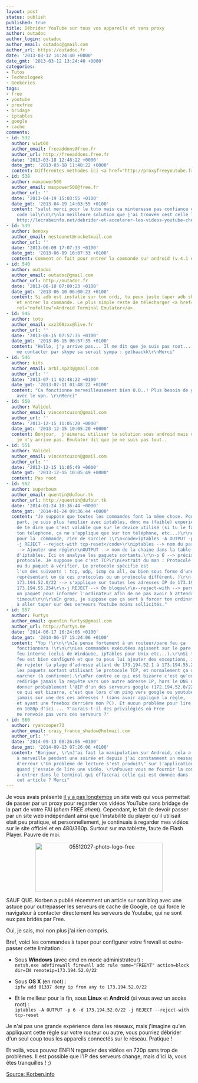```yaml
---
layout: post
status: publish
published: true
title: Débrider YouTube sur tous vos appareils et sans proxy
author: outadoc
author_login: outadoc
author_email: outadoc@gmail.com
author_url: https://outadoc.fr
date: '2013-03-12 14:24:40 +0000'
date_gmt: '2013-03-12 13:24:40 +0000'
categories:
- Tutos
- Technologeek
- Geekeries
tags:
- free
- youtube
- proxfree
- bridage
- iptables
- google
- cache
comments:
- id: 532
  author: wiwi60
  author_email: freeaddons@free.fr
  author_url: http://freeaddons.free.fr
  date: '2013-03-18 12:48:22 +0000'
  date_gmt: '2013-03-18 11:48:22 +0000'
  content: Differentes methodes ici <a href="http://proxyfreeyoutube.free.fr" rel="nofollow">proxyfreeyoutube</a>
- id: 538
  author: maxpower500
  author_email: maxpower500@free.fr
  author_url: ''
  date: '2013-04-19 15:03:55 +0100'
  date_gmt: '2013-04-19 14:03:55 +0100'
  content: "salut merci pour le tuto mais ca minteresse pas confiance ces lignes de
    code lol\r\n\r\nla meilleure solution que j'ai trouvée cest celle la :
    http://lecrabeinfo.net/debrider-et-accelerer-les-videos-youtube-chez-free-la-solution.html"
- id: 539
  author: benoxy
  author_email: nestounet@rocketmail.com
  author_url: ''
  date: '2013-06-09 17:07:33 +0100'
  date_gmt: '2013-06-09 16:07:33 +0100'
  content: Comment on fait pour entrer la commande sur android (v.4.1 et rooter)
- id: 540
  author: outadoc
  author_email: outadoc@gmail.com
  author_url: http://outadoc.fr
  date: '2013-06-10 07:00:23 +0100'
  date_gmt: '2013-06-10 06:00:23 +0100'
  content: Si adb est installé sur ton ordi, tu peux juste taper adb shell
    et entrer la commande. Le plus simple reste de télécharger <a href="https://play.google.com/store/apps/details?id=jackpal.androidterm&hl=fr"
    rel="nofollow">Android Terminal Emulator</a>.
- id: 545
  author: toto
  author_email: xxz360zxx@live.fr
  author_url: ''
  date: '2013-06-15 07:57:35 +0100'
  date_gmt: '2013-06-15 06:57:35 +0100'
  content: "Hello, j'y arrive pas... Il me dit que je suis pas root....\r\nSi tu peut
    me contacter par skype sa serait sympa : getbaackk\r\nMerci"
- id: 546
  author: kits
  author_email: arbi.sp23@gmail.com
  author_url: ''
  date: '2013-07-11 02:48:22 +0100'
  date_gmt: '2013-07-11 01:48:22 +0100'
  content: "Ca fonctionne merveilleusement bien O.O..! Plus besoin de galérer
    avec le vpn. \r\nMerci"
- id: 550
  author: Validol
  author_email: vincentcuzon@gmail.com
  author_url: ''
  date: '2013-12-15 11:05:20 +0000'
  date_gmt: '2013-12-15 10:05:20 +0000'
  content: Bonjour,  j'aimerai utiliser ta solution sous android mais même rooté
    je n'y arrive pas. Emulator dit que je ne suis pas tout..
- id: 551
  author: Validol
  author_email: vincentcuzon@gmail.com
  author_url: ''
  date: '2013-12-15 11:05:49 +0000'
  date_gmt: '2013-12-15 10:05:49 +0000'
  content: Pas root
- id: 552
  author: superboum
  author_email: quentin@dufour.tk
  author_url: http://quentin@dufour.tk
  date: '2014-01-24 10:36:44 +0000'
  date_gmt: '2014-01-24 09:36:44 +0000'
  content: "Je suppose que toutes les commandes font la même chose. Pour ma
    part, je suis plus familier avec iptables, donc ma (faible) experience me permet
    de te dire que c'est valable que sur le device utilisé (si tu le fais sur
    ton telephone, ça ne s'applique que sur ton téléphone, etc...)\r\nAprès
    pour la  commande, rien de sorcier :\r\n<code>iptables -A OUTPUT -p 6 -d 173.194.52.0/22
    -j REJECT --reject-with tcp-reset</code>\r\niptables --> nom du pare feu line\r\n-A
    --> Ajouter une régle\r\nOUTPUT --> nom de la chaine dans la table filter
    d'iptables. Ici on analyse les paquets sortants.\r\n-p 6 --> précise un
    protocole. Je suppose que c'est TCP\r\n(extrait du man : Protocole de la règle
    ou du paquet à vérifier. Le protocole spécifié est
    l'un des suivants : tcp, udp, icmp ou all, ou bien sous forme d'une valeur numérique,
    représentant un de ces protocoles ou un protocole différent. )\r\n-d
    173.194.52.0/22 --> s'applique sur toutes les adresses IP de 173.194.52.1 à
    173.194.55.254\r\n-j REJECT --> On bloque\r\n--reject-with --> permet d'envoyer
    un paquet pour informer l'ordinateur afin de ne pas avoir à attendre le
    timeout\r\n\r\nEn gros, je suppose que ça sert à forcer ton ordinateur
    à aller taper sur des serveurs Youtube moins sollicités."
- id: 557
  author: Furtys
  author_email: quentin.furtys@gmail.com
  author_url: http://furtys.me
  date: '2014-06-17 16:24:06 +0100'
  date_gmt: '2014-06-17 15:24:06 +0100'
  content: "Yop !\r\n\r\nJe pense fortement à un routeur/pare feu ça
    fonctionnera !\r\n\r\nLes commandes exécutées agissent sur le pare
    feu interne (celui de Windaube, ipTables pour Unix etc...).\r\nSi ton routeur/pare
    feu est bien configuré et que tu peux lui ajouter des exceptions, il suffit
    de rejeter la plage d'adresse allant de 173.194.52.1 à 173.194.55.254 pour
    les paquets sortant utilisant le protocole TCP, et normalement ça devrait
    marcher (à confirmer).\r\nPar contre ce qui est bizarre c'est qu'on ne
    redirige jamais la requête vers une autre adresse IP, hors le DNS doit te
    donner probablement l'@IP d'un des serveurs google (172.194.52.0/22) ...\r\n\r\nEt
    ce qui est bizarre, c'est que lors d'un ping vers google ou youtube, je ne tombe
    jamais sur une des ces adresses ! (sans avoir appliqué la règle,
    et ayant une freebox derrière mon PC). Et aucun problème pour lire
    en 1080p d'ici ... Y'aurais-t-il des privilégiés où Free
    ne renvoie pas vers ces serveurs ?"
- id: 560
  author: ryancooper73
  author_email: crazy_france_shadow@hotmail.com
  author_url: ''
  date: '2014-09-13 08:26:06 +0100'
  date_gmt: '2014-09-13 07:26:06 +0100'
  content: "Bonjour, \r\nJ'ai fait la manipulation sur Android, cela a fonctionné
    à merveille pendant une soirée et depuis j'ai constamment un message
    d'erreur \"Un problème de lecture s'est produit\" sur l'application YouTube
    quand j'essaie de lire une vidéo. \r\nPouvez vous me fournir la commande
    à entrer dans le terminal qui effacerai celle qui est donnée dans
    cet article ? Merci"
---
```

<p>Je vous avais présenté <a href="http://outadoc.fr/2012/11/proxfree-proxy-gratuit/">il y a pas longtemps</a> un site web qui vous permettait de passer par un proxy pour regarder vos vidéos YouTube sans bridage de la part de votre FAI (<em>ahem</em> FREE <em>ahem</em>). Cependant, le fait de devoir passer par un site web indépendant ainsi que l'instabilité du player qu'il utilisait était peu pratique, et personnellement, je continuais à regarder mes vidéos sur le site officiel et en 480/360p. Surtout sur ma tablette, faute de Flash Player. Pauvre de moi.</p>
<p style="text-align: center;"><a href="https://outadoc.fr/wp-content/uploads/2013/03/05512027-photo-logo-free1.png"><img class="aligncenter  wp-image-784" alt="05512027-photo-logo-free" src="https://outadoc.fr/wp-content/uploads/2013/03/05512027-photo-logo-free1.png" width="346" height="133" /></a></p>
<p>SAUF QUE. Korben a publié récemment un article sur son blog avec une astuce pour outrepasser les serveurs de cache de Google, ce qui force le navigateur à contacter directement les serveurs de Youtube, qui ne sont eux pas bridés par Free.</p>
<p>Oui, je sais, moi non plus j'ai rien compris.</p>
<p>Bref, voici les commandes à taper pour configurer votre firewall et outre-passer cette limitation :</p>
<ul>
<li>Sous <strong>Windows</strong> (avec cmd en mode administrateur) :<br />
<code>netsh.exe advfirewall firewall add rule name="FREEYT" action=block dir=IN remoteip=173.194.52.0/22</code></p>
</li>
<li>
<p>Sous <strong>OS X</strong> (en root) :<br />
<code>ipfw add 01337 deny ip from any to 173.194.52.0/22</code></p>
</li>
<li>
<p>Et le meilleur pour la fin, sous <strong>Linux</strong> et <strong>Android</strong> (si vous avez un accès root) :<br />
<code>iptables -A OUTPUT -p 6 -d 173.194.52.0/22 -j REJECT --reject-with tcp-reset</code></p>
</li>
</ul>
<p>Je n'ai pas une grande expérience dans les réseaux, mais j'imagine qu'en appliquant cette règle sur votre routeur ou autre, vous pourriez débrider d'un seul coup tous les appareils connectés sur le réseau. Pratique !</p>
<p>Et voilà, vous pouvez ENFIN regarder des vidéos en 720p sans trop de problèmes. Il est possible que l'IP des serveurs change, mais d'ici là, vous êtes tranquilles ! ;)</p>
<p><a href="http://korben.info/free-et-youtube-comment-regler-le-souci-sous-windows-mac-et-linux.html" target="_blank">Source: Korben.info</a></p>
